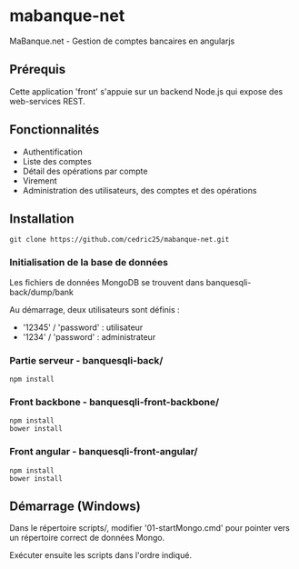 # mabanque-net

MaBanque.net - Gestion de comptes bancaires en angularjs

## Prérequis

Cette application 'front' s'appuie sur un backend Node.js qui expose des web-services REST.

## Fonctionnalités

* Authentification
* Liste des comptes
* Détail des opérations par compte
* Virement
* Administration des utilisateurs, des comptes et des opérations

## Installation

    git clone https://github.com/cedric25/mabanque-net.git

### Initialisation de la base de données

Les fichiers de données MongoDB se trouvent dans banquesqli-back/dump/bank

Au démarrage, deux utilisateurs sont définis :
* '12345' / 'password' : utilisateur
* '1234' / 'password'  : administrateur
    
### Partie serveur - banquesqli-back/

    npm install

### Front backbone - banquesqli-front-backbone/

    npm install
    bower install

### Front angular - banquesqli-front-angular/

    npm install
    bower install

## Démarrage (Windows)

Dans le répertoire scripts/, modifier '01-startMongo.cmd' pour pointer vers un répertoire correct de données Mongo.

Exécuter ensuite les scripts dans l'ordre indiqué.
